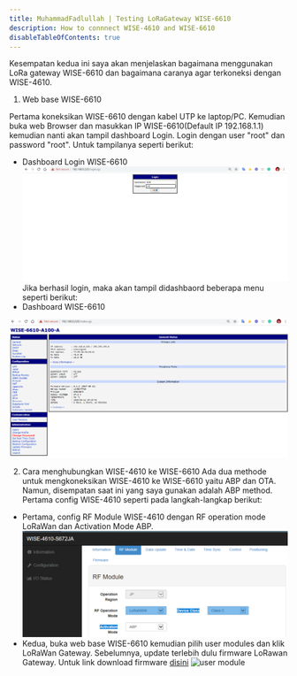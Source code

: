 ```yaml
---
title: MuhammadFadlullah | Testing LoRaGateway WISE-6610
description: How to connnect WISE-4610 and WISE-6610
disableTableOfContents: true
---
```


Kesempatan kedua ini saya akan menjelaskan bagaimana menggunakan LoRa gateway WISE-6610 dan bagaimana caranya agar terkoneksi dengan WISE-4610. 

1. Web base WISE-6610

Pertama koneksikan WISE-6610 dengan kabel UTP ke laptop/PC. Kemudian buka web Browser dan masukkan IP WISE-6610(Default IP 192.168.1.1) kemudian nanti akan tampil dashboard Login. Login dengan user "root" dan password "root". Untuk tampilanya seperti berikut:

- Dashboard Login WISE-6610
![Dashboard Login WISE-6610](img/dashboard-login-wise6610.PNG)
Jika berhasil login, maka akan tampil didashbaord beberapa menu seperti berikut:
- Dashboard WISE-6610

![Dashboard WISE-6610](img/dashboard-wise-6610.PNG)

2. Cara menghubungkan WISE-4610 ke WISE-6610
Ada dua methode untuk mengkoneksikan WISE-4610 ke WISE-6610 yaitu ABP dan OTA. Namun, disempatan saat ini yang saya gunakan adalah ABP method. Pertama config WISE-4610 seperti pada langkah-langkap berikut:
- Pertama, config RF Module WISE-4610 dengan RF operation mode LoRaWan dan Activation Mode ABP.
![RF module](img/ABP-METHOD-WISE4610.PNG)
- Kedua, buka web base WISE-6610 kemudian pilih user modules dan klik LoRaWan Gateway. Sebelumnya, update terlebih dulu firmware LoRawan Gateway. Untuk link download firmware [disini](https://drive.google.com/file/d/1Fh0pt9XMcwbPPYURq_KFbsF7VDgYPbyI/view)
![user module](user-module)